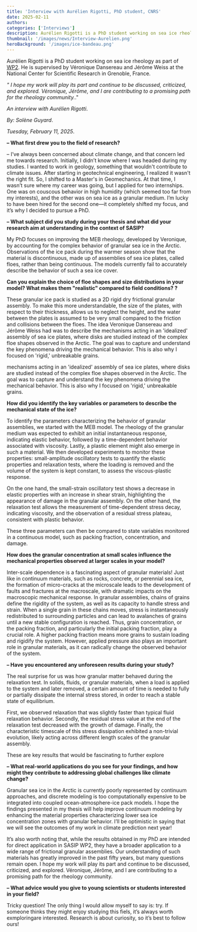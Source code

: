 ```yaml
---
title: 'Interview with Aurélien Rigotti, PhD student, CNRS'
date: 2025-02-11
authors:
categories: ['Interviews']
description: Aurélien Rigotti is a PhD student working on sea ice rheology as part of WP2.  
thumbnail: '/images/news/Interview-Aurelien.png'
heroBackground: '/images/ice-bandeau.png'
---
```


Aurélien Rigotti is a PhD student working on sea ice rheology as part of [WP2]([https://sasip-climate.github.io/research/work-package-two/]). He is supervised by Véronique Dansereau and Jérôme Weiss at the National Center for Scientific Research in Grenoble, France.


_" I hope my work will play its part and continue to be discussed, criticized, and explored. Véronique, Jérôme, and I are contributing to a promising path for the rheology community._."

_An interview with Aurélien Rigotti_.

_By: Solène Guyard_.

_Tuesday, February 11, 2025_.

**–	What first drew you to the field of research?**

–	I’ve always been concerned about climate change, and that concern led me towards research. Initially, I didn’t know where I was headed during my studies. I wanted to work in geology, something that wouldn't contribute to climate issues. After starting in geotechnical engineering, I realized it wasn't the right fit. So, I shifted to a Master's in Geomechanics. At that time, I wasn’t sure where my career was going, but I applied for two internships. One was on couscous behavior in high humidity (which seemed too far from my interests), and the other was on sea ice as a granular medium. I’m lucky to have been hired for the second one—it completely shifted my focus, and it’s why I decided to pursue a PhD.


**–	What subject did you study during your thesis and what did your research aim at understanding in the context of SASIP?**

My PhD focuses on improving the MEB rheology, developed by Veronique, by accounting for the complex behavior of granular sea ice in the Arctic. Observations of the ice pack during the warmer season show that the material is discontinuous, made up of assemblies of sea ice plates, called floes, rather than being continuous. The models currently fail to accurately describe the behavior of such a sea ice cover.


**Can you explain the choice of floe shapes and size distributions in your model? What makes them "realistic" compared to field conditions?
?**

These granular ice pack is studied as a 2D rigid dry frictional granular assembly. To make this more understandable, the size of the plates, with respect to their thickness, allows us to neglect the height, and the water between the plates is assumed to be very small compared to the friction and collisions between the floes. The idea Veronique Dansereau and Jérôme Weiss had was to describe the mechanisms acting in an 'idealized' assembly of sea ice plates, where disks are studied instead of the complex floe shapes observed in the Arctic. The goal was to capture and understand the key phenomena driving the mechanical behavior. This is also why I focused on 'rigid,' unbreakable grains.

mechanisms acting in an 'idealized' assembly of sea ice plates, where disks are studied instead of the complex floe shapes observed in the Arctic. The goal was to capture and understand the key phenomena driving the mechanical behavior. This is also why I focused on 'rigid,' unbreakable grains. 


**How did you identify the key variables or parameters to describe the mechanical state of the ice?**

To identify the parameters characterizing the behavior of granular assemblies, we started with the MEB model. The rheology of the granular medium was expected to exhibit an initial instantaneous response, indicating elastic behavior, followed by a time-dependent behavior associated with viscosity. Lastly, a plastic element might also emerge in such a material. We then developed experiments to monitor these properties: small-amplitude oscillatory tests to quantify the elastic properties and relaxation tests, where the loading is removed and the volume of the system is kept constant, to assess the viscous-plastic response.

On the one hand, the small-strain oscillatory test shows a decrease in elastic properties with an increase in shear strain, highlighting the appearance of damage in the granular assembly. On the other hand, the relaxation test allows the measurement of time-dependent stress decay, indicating viscosity, and the observation of a residual stress plateau, consistent with plastic behavior.

These three parameters can then be compared to state variables monitored in a continuous model, such as packing fraction, concentration, and damage. 


**How does the granular concentration at small scales influence the mechanical properties observed at larger scales in your model?**

Inter-scale dependence is a fascinating aspect of granular materials! Just like in continuum materials, such as rocks, concrete, or perennial sea ice, the formation of micro-cracks at the microscale leads to the development of faults and fractures at the macroscale, with dramatic impacts on the macroscopic mechanical response. 
In granular assemblies, chains of grains define the rigidity of the system, as well as its capacity to handle stress and strain. When a single grain in these chains moves, stress is instantaneously redistributed to surrounding particles and can lead to avalanches of grains until a new stable configuration is reached. Thus, grain concentration, or the packing fraction, and particularly the initial packing fraction, play a crucial role. A higher packing fraction means more grains to sustain loading and rigidify the system. However, applied pressure also plays an important role in granular materials, as it can radically change the observed behavior of the system.


**–	Have you encountered any unforeseen results during your study?**

The real surprise for us was how granular matter behaved during the relaxation test. In solids, fluids, or granular materials, when a load is applied to the system and later removed, a certain amount of time is needed to fully or partially dissipate the internal stress stored, in order to reach a stable state of equilibrium.

First, we observed relaxation that was slightly faster than typical fluid relaxation behavior. Secondly, the residual stress value at the end of the relaxation test decreased with the growth of damage. Finally, the characteristic timescale of this stress dissipation exhibited a non-trivial evolution, likely acting across different length scales of the granular assembly.

These are key results that would be fascinating to further explore

**–	What real-world applications do you see for your findings, and how might they contribute to addressing global challenges like climate change?**

Granular sea ice in the Arctic is currently poorly represented by continuum approaches, and discrete modeling is too computationally expensive to be integrated into coupled ocean-atmosphere-ice pack models. I hope the findings presented in my thesis will help improve continuum modeling by enhancing the material properties characterizing lower sea ice concentration zones with granular behavior. I’ll be optimistic in saying that we will see the outcomes of my work in climate prediction next year!

It’s also worth noting that, while the results obtained in my PhD are intended for direct application in SASIP WP2, they have a broader application to a wide range of frictional granular assemblies. Our understanding of such materials has greatly improved in the past fifty years, but many questions remain open. I hope my work will play its part and continue to be discussed, criticized, and explored. Véronique, Jérôme, and I are contributing to a promising path for the rheology community.


**–	What advice would you give to young scientists or students interested in your field?**

Tricky question! The only thing I would allow myself to say is: try. If someone thinks they might enjoy studying this fiels, it’s always worth exmploringare interested. Research is about curiosity, so it’s best to follow ours!

